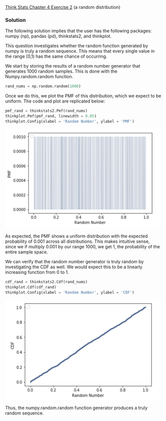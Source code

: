 [Think Stats Chapter 4 Exercise 2](http://greenteapress.com/thinkstats2/html/thinkstats2005.html#toc41) (a random distribution)

### Solution

The following solution implies that the user has the following packages: numpy (np), pandas (pd), thinkstats2, and thinkplot. 

This question investigates whether the random function generated by numpy is truly a random sequence. This means that every single value in the range [0,1) has the same chance of occurring. 

We start by storing the results of a random number generator that generates 1000 random samples.  This is done with the Numpy.random.random function. 

```python
rand_nums = np.random.random(1000)
``` 

Once we do this, we plot the PMF of this distribution, which we expect to be uniform. The code and plot are replicated below:



```python
pmf_rand = thinkstats2.Pmf(rand_nums)
thinkplot.Pmf(pmf_rand, linewidth = 0.05)
thinkplot.Config(xlabel = 'Random Number', ylabel = 'PMF')
``` 

![alt text](https://github.com/DimitriTheoharatos/dsp/blob/master/statistics/exercise_images/Q3_pmf.png)


As expected, the PMF shows a uniform distribution with the expected probability of 0.001 across all distributions.  This makes intuitive sense, since we if multiply 0.001 by our range 1000, we get 1, the probability of the entire sample space. 

We can verify that the random number generator is truly random by investigating the CDF as well.  We would expect this to be a linearly increasing function from 0 to 1. 

```python
cdf_rand = thinkstats2.Cdf(rand_nums)
thinkplot.Cdf(cdf_rand)
thinkplot.Config(xlabel = 'Random Number', ylabel = 'CDF')
```

![alt text](https://github.com/DimitriTheoharatos/dsp/blob/master/statistics/exercise_images/Q3_cdf.png)

Thus, the numpy.random.random function generator produces a truly random sequence.  
